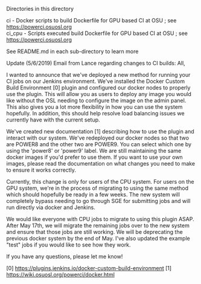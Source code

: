  
Directories in this directory

ci - Docker scripts to build Dockerfile for GPU based CI at OSU ; see https://powerci.osuosl.org <br>
ci_cpu - Scripts executed build Dockerfile for GPU based CI at OSU ; see https://powerci.osuosl.org

See README.md in each sub-directory to learn more


Update (5/6/2019)
Email from Lance regarding changes to CI builds:
All,

I wanted to announce that we've deployed a new method for running your CI jobs on our Jenkins environment. We've installed the Docker Custom Build Environment [0] plugin and configured our docker nodes to properly use the plugin. This will allow you as users to deploy any image you would like without the OSL needing to configure the image on the admin panel. This also gives you a lot more flexibility in how you can use the system hopefully. In addition, this should help resolve load balancing issues we currently have with the current setup.

We've created new documentation [1] describing how to use the plugin and interact with our system. We've redeployed our docker nodes so that two are POWER8 and the other two are POWER9. You can select which one by using the 'power8' or 'power9' label. We are still maintaining the same docker images if you'd prefer to use them. If you want to use your own images, please read the documentation on what changes you need to make to ensure it works correctly.

Currently, this change is only for users of the CPU system. For users on the GPU system, we're in the process of migrating to using the same method which should hopefully be ready in a few weeks. The new system will completely bypass needing to go through SGE for submitting jobs and will run directly via docker and Jenkins.

We would like everyone with CPU jobs to migrate to using this plugin ASAP. After May 17th, we will migrate the remaining jobs over to the new system and ensure that those jobs are still working. We will be deprecating the previous docker system by the end of May. I've also updated the example "test" jobs if you would like to see how they work.

If you have any questions, please let me know!

[0] https://plugins.jenkins.io/docker-custom-build-environment
[1] https://wiki.osuosl.org/powerci/docker.html

